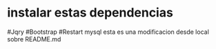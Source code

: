 # instalar estas dependencias 
#Jqry
#Bootstrap
#Restart mysql
esta es una modificacion desde local sobre README.md 
